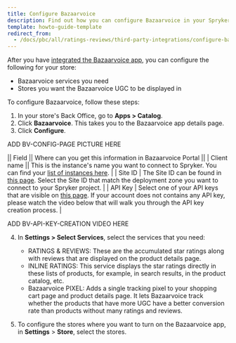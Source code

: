 ```yaml
---
title: Configure Bazaarvoice
description: Find out how you can configure Bazaarvoice in your Spryker shop
template: howto-guide-template 
redirect_from:
  - /docs/pbc/all/ratings-reviews/third-party-integrations/configure-bazaarvoice.html
---
```


After you have [integrated the Bazaarvoice app](/docs/pbc/all/ratings-reviews/{{site.version}}/third-party-integrations/integrate-bazaarvoice.html), you can configure the following for your store:
- Bazaarvoice services you need
- Stores you want the Bazaarvoice UGC to be displayed in

To configure Bazaarvoice, follow these steps:

1. In your store's Back Office, go to **Apps > Catalog**.
2. Click **Bazaarvoice**. This takes you to the Bazaarvoice app details page.
3. Click **Configure**.

ADD BV-CONFIG-PAGE PICTURE HERE

|| Field || Where can you get this information in Bazaarvoice Portal ||
| Client name || This is the instance's name you want to connect to Spryker. You can find your [list of instances here](https://portal.bazaarvoice.com/configurations/sitemanager/clientselector). |
| Site ID | The Site ID can be found in [this page](https://config.portal.bazaarvoice.com/siteManager). Select the Site ID that match the deployment zone you want to connect to your Spryker project. |
| API Key | Select one of your API keys that are visible on [this page](https://portal.bazaarvoice.com/developer-tools/api-keys). If your account does not contains any API key, please watch the video below that will walk you through the API key creation process. |

ADD BV-API-KEY-CREATION VIDEO HERE

4. In **Settings > Select Services**, select the services that you need:
   - RATINGS & REVIEWS: These are the accumulated star ratings along with reviews that are displayed on the product details page.
   <!---- QUESTIONS & ANSWERS:--> 
   - INLINE RATINGS: This service displays the star ratings directly in these lists of products, for example, in search results, in the product catalog, etc.
   - Bazaarvoice PIXEL: Adds a single tracking pixel to your shopping cart page and product details page. It lets Bazaarvoice track whether the products that have more UGC have a better conversion rate than products without many ratings and reviews.

5. To configure the stores where you want to turn on the Bazaarvoice app, in **Settings** > **Store**, select the stores.
